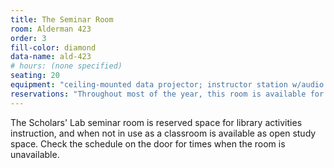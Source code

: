 ```yaml
---
title: The Seminar Room
room: Alderman 423
order: 3
fill-color: diamond
data-name: ald-423
# hours: (none specified)
seating: 20
equipment: "ceiling-mounted data projector; instructor station w/audio and video; 2 whiteboards. Note overhead air vents in middle of room mean a mic is required for folks in the back half of the room to hear well."
reservations: "Throughout most of the year, this room is available for booking by members of the UVa community on a first-come first-served basis. Please contact [libevents@virginia.edu](mailto:libevents@virginia.edu) for more information."
---
```


The Scholars' Lab seminar room is reserved space for library activities instruction, and when not in use as a classroom is available as open study space. Check the schedule on the door for times when the room is unavailable.

<!--

* **Size:** seating for 20

* **Equipment:** ceiling-mounted data projector; instructor station w/audio and video; 2 whiteboards. Note overhead air vents in middle of room mean a mic is required for folks in the back half of the room to hear well.

* **Reservations:** Throughout most of the year, this room is available for booking by members of the UVa community on a first-come first-served basis. Please contact [libevents@virginia.edu](mailto:libevents@virginia.edu) for more information.

-->